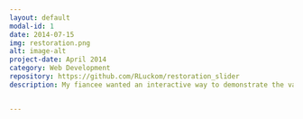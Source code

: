 ```yaml
---
layout: default
modal-id: 1
date: 2014-07-15
img: restoration.png
alt: image-alt
project-date: April 2014
category: Web Development
repository: https://github.com/RLuckom/restoration_slider
description: My fiancee wanted an interactive way to demonstrate the value her art restoration business delivers to customers. I made this JavaScript widget to show detailed before and after views of the artworks. Use the slider in the middle of the image to swipe between the before and after images.<div class="restoration_slider"><img src="/img/slider/slider_img_before.jpg" alt="Before" title="Before" width="600" height="373" class="aligncenter size-large wp-image-807" /><img src="/img/slider/slider_img_after.jpg" alt="After" title="After" width="600" height="373" /></div>


---
```

